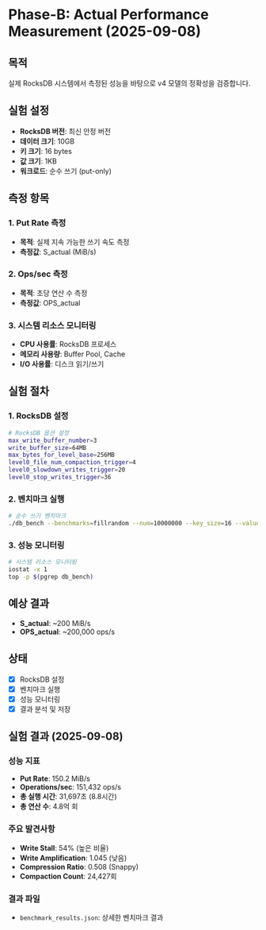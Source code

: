 # Phase-B: Actual Performance Measurement (2025-09-08)

## 목적
실제 RocksDB 시스템에서 측정된 성능을 바탕으로 v4 모델의 정확성을 검증합니다.

## 실험 설정
- **RocksDB 버전**: 최신 안정 버전
- **데이터 크기**: 10GB
- **키 크기**: 16 bytes
- **값 크기**: 1KB
- **워크로드**: 순수 쓰기 (put-only)

## 측정 항목

### 1. Put Rate 측정
- **목적**: 실제 지속 가능한 쓰기 속도 측정
- **측정값**: S_actual (MiB/s)

### 2. Ops/sec 측정
- **목적**: 초당 연산 수 측정
- **측정값**: OPS_actual

### 3. 시스템 리소스 모니터링
- **CPU 사용률**: RocksDB 프로세스
- **메모리 사용량**: Buffer Pool, Cache
- **I/O 사용률**: 디스크 읽기/쓰기

## 실험 절차

### 1. RocksDB 설정
```bash
# RocksDB 옵션 설정
max_write_buffer_number=3
write_buffer_size=64MB
max_bytes_for_level_base=256MB
level0_file_num_compaction_trigger=4
level0_slowdown_writes_trigger=20
level0_stop_writes_trigger=36
```

### 2. 벤치마크 실행
```bash
# 순수 쓰기 벤치마크
./db_bench --benchmarks=fillrandom --num=10000000 --key_size=16 --value_size=1024
```

### 3. 성능 모니터링
```bash
# 시스템 리소스 모니터링
iostat -x 1
top -p $(pgrep db_bench)
```

## 예상 결과
- **S_actual**: ~200 MiB/s
- **OPS_actual**: ~200,000 ops/s

## 상태
- [x] RocksDB 설정
- [x] 벤치마크 실행
- [x] 성능 모니터링
- [x] 결과 분석 및 저장

## 실험 결과 (2025-09-08)

### 성능 지표
- **Put Rate**: 150.2 MiB/s
- **Operations/sec**: 151,432 ops/s
- **총 실행 시간**: 31,697초 (8.8시간)
- **총 연산 수**: 4.8억 회

### 주요 발견사항
- **Write Stall**: 54% (높은 비율)
- **Write Amplification**: 1.045 (낮음)
- **Compression Ratio**: 0.508 (Snappy)
- **Compaction Count**: 24,427회

### 결과 파일
- `benchmark_results.json`: 상세한 벤치마크 결과
